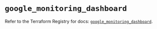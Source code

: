# `google_monitoring_dashboard`

Refer to the Terraform Registry for docs: [`google_monitoring_dashboard`](https://registry.terraform.io/providers/hashicorp/google/6.22.0/docs/resources/monitoring_dashboard).
